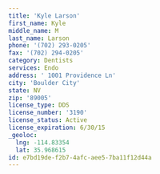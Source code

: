 ```yaml
---
title: 'Kyle Larson'
first_name: Kyle
middle_name: M
last_name: Larson
phone: '(702) 293-0205'
fax: '(702) 294-0205'
category: Dentists
services: Endo
address: ' 1001 Providence Ln'
city: 'Boulder City'
state: NV
zip: '89005'
license_type: DDS
license_number: '3190'
license_status: Active
license_expiration: 6/30/15
_geoloc:
  lng: -114.83354
  lat: 35.968615
id: e7bd19de-f2b7-4afc-aee5-7ba11f12d44a
---
```

